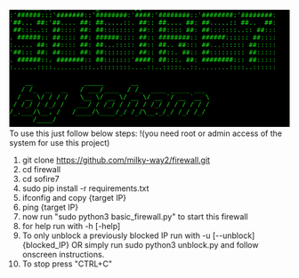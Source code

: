 ![Banner](https://github.com/milky-way2/firewall/raw/main/sofire7/banner.png)
To use this just follow below steps:
!(you need root or admin access of the system for use this project)
1) git clone https://github.com/milky-way2/firewall.git
2) cd firewall
3) cd sofire7
4) sudo pip install -r requirements.txt
5) ifconfig and copy {target IP}
6) ping {target IP}
7) now run "sudo python3 basic_firewall.py" to start this firewall
8) for help run with -h  [-help]
9) To only unblock a previously blocked IP run with -u [--unblock] {blocked_IP}  OR simply run sudo python3 unblock.py and follow onscreen instructions.
10) To stop press "CTRL+C"
